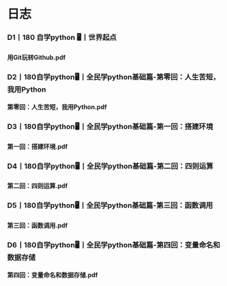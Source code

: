 日志
===
### D1丨180 自学python 🖥丨世界起点
#### 用Git玩转Github.pdf
### D2丨180自学python🖥丨全民学python基础篇-第零回：人生苦短，我用Python
#### 第零回：人生苦短，我用Python.pdf
### D3丨180自学python🖥丨全民学python基础篇-第一回：搭建环境
#### 第一回：搭建环境.pdf
### D4丨180自学python🖥丨全民学python基础篇-第二回：四则运算
#### 第二回：四则运算.pdf
### D5丨180自学python🖥丨全民学python基础篇-第三回：函数调用
#### 第三回：函数调用.pdf
### D6丨180自学python🖥丨全民学python基础篇-第四回：变量命名和数据存储
#### 第四回：变量命名和数据存储.pdf
